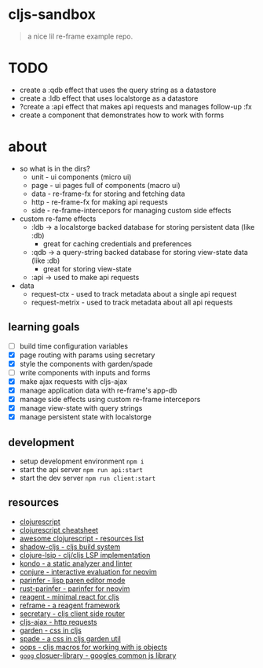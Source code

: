 # cljs-sandbox
> a nice lil re-frame example repo.

# TODO
* create a :qdb effect that uses the query string as a datastore
* create a :ldb effect that uses localstorge as a datastore
* ?create a :api effect that makes api requests and manages follow-up :fx
* create a component that demonstrates how to work with forms

# about
* so what is in the dirs?
    * unit - ui components (micro ui)
    * page - ui pages full of components (macro ui)
    * data - re-frame-fx for storing and fetching data
    * http - re-frame-fx for making api requests
    * side - re-frame-intercepors for managing custom side effects
* custom re-fame effects
    * :ldb -> a localstorge backed database for storing persistent data (like :db)
        * great for caching credentials and preferences
    * :qdb -> a query-string backed database for storing view-state data (like :db)
        * great for storing view-state
    * :api -> used to make api requests
* data
    * request-ctx - used to track metadata about a single api request
    * request-metrix - used to track metadata about all api requests

## learning goals
- [ ] build time configuration variables
- [x] page routing with params using secretary
- [x] style the components with garden/spade
- [ ] write components with inputs and forms
- [x] make ajax requests with cljs-ajax
- [x] manage application data with re-frame's app-db
- [x] manage side effects using custom re-frame intercepors
- [x] manage view-state with query strings
- [x] manage persistent state with localstorge

## development
* setup development environment `npm i`
* start the api server `npm run api:start`
* start the dev server `npm run client:start`

## resources
* [clojurescript](https://clojurescript.org/)
* [clojurescript cheatsheet](https://cljs.info/cheatsheet/)
* [awesome clojurescript - resources list](https://github.com/hantuzun/awesome-clojurescript)
* [shadow-cljs - cljs build system](https://github.com/thheller/shadow-cljs)
* [clojure-lsip - clj/cljs LSP implementation](https://github.com/clojure-lsp/clojure-lsp)
* [kondo - a static analyzer and linter](https://github.com/clj-kondo/clj-kondo)
* [conjure - interactive evaluation for neovim](https://github.com/Olical/conjure)
* [parinfer - lisp paren editor mode](https://shaunlebron.github.io/parinfer/)
* [rust-parinfer - parinfer for neovim](https://shaunlebron.github.io/parinfer/)
* [reagent - minimal react for cljs](https://reagent-project.github.io/)
* [reframe - a reagent framework](https://day8.github.io/re-frame/)
* [secretary - cljs client side router](https://github.com/clj-commons/secretary)
* [cljs-ajax - http requests](https://github.com/JulianBirch/cljs-ajax)
* [garden - css in cljs](https://github.com/noprompt/garden)
* [spade - a css in cljs garden util](https://github.com/dhleong/spade)
* [oops - cljs macros for working with js objects](https://github.com/binaryage/cljs-oops)
* [`goog` closuer-library - googles common js library](https://github.com/google/closure-librarye)
